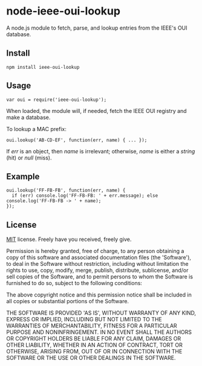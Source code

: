 node-ieee-oui-lookup
====================

A node.js module to fetch, parse, and lookup entries from the IEEE's OUI database.

Install
-------

    npm install ieee-oui-lookup

Usage
-----

    var oui = require('ieee-oui-lookup');

When loaded, the module will, if needed, fetch the IEEE OUI registry and make a database.

To lookup a MAC prefix:

    oui.lookup('AB-CD-EF', function(err, name) { ... });

If _err_ is an object, then _name_ is irrelevant; otherwise, _name_ is either a _string_ (hit) or _null_ (miss).

Example
-------

    oui.lookup('FF-FB-FB', function(err, name) {
      if (err) console.log('FF-FB-FB: ' + err.message); else console.log('FF-FB-FB -> ' + name);
    });

License
-------

[MIT](http://en.wikipedia.org/wiki/MIT_License) license. Freely have you received, freely give.

Permission is hereby granted, free of charge, to any person obtaining a copy of this software and associated documentation files (the 'Software'), to deal in the Software without restriction, including without limitation the rights to use, copy, modify, merge, publish, distribute, sublicense, and/or sell copies of the Software, and to permit persons to whom the Software is furnished to do so, subject to the following conditions:

The above copyright notice and this permission notice shall be included in all copies or substantial portions of the Software.

THE SOFTWARE IS PROVIDED 'AS IS', WITHOUT WARRANTY OF ANY KIND, EXPRESS OR IMPLIED, INCLUDING BUT NOT LIMITED TO THE WARRANTIES OF MERCHANTABILITY, FITNESS FOR A PARTICULAR PURPOSE AND NONINFRINGEMENT. IN NO EVENT SHALL THE AUTHORS OR COPYRIGHT HOLDERS BE LIABLE FOR ANY CLAIM, DAMAGES OR OTHER LIABILITY, WHETHER IN AN ACTION OF CONTRACT, TORT OR OTHERWISE, ARISING FROM, OUT OF OR IN CONNECTION WITH THE SOFTWARE OR THE USE OR OTHER DEALINGS IN THE SOFTWARE.

